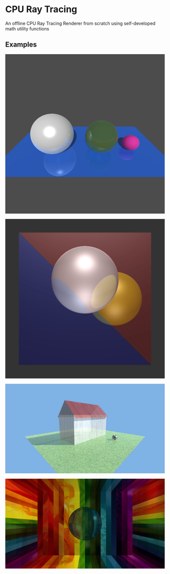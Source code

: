 # CPU Ray Tracing
An offline CPU Ray Tracing Renderer from scratch using self-developed math utility functions

## Examples
![RayTracing Images](./pngImages/t_1d.png "RayTracing Images")

![RayTracing Images](./pngImages/t_1d2.png "RayTracing Images")

![RayTracing Images](./pngImages/t_house.png "RayTracing Images")

![RayTracing Images](./pngImages/t_rainbow.png "RayTracing Images")